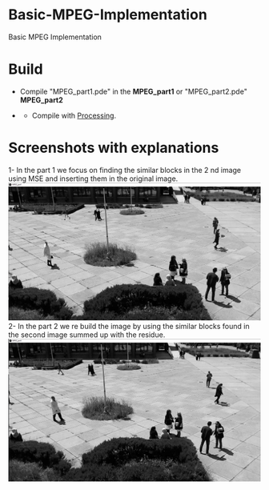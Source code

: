 # Basic-MPEG-Implementation
Basic MPEG Implementation

# Build
- Compile "MPEG_part1.pde" in the **MPEG_part1** or "MPEG_part2.pde" **MPEG_part2**

- - Compile with [Processing](https://processing.org).

# Screenshots with explanations

1- In the part 1 we focus on finding the similar blocks in the 2 nd image using MSE and inserting them in the original image.
<img src = "MPEG_part1\Screenshot_1.png" title = part1 >
2- In the part 2 we re build the image by using the similar blocks found in the second image summed up with the residue.
<img src = "MPEG_part2\Screenshot_2.png" title = part2 >
